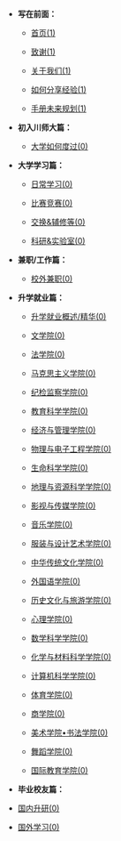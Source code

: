 - **写在前面：**

  - [首页(1)](https://sicnu-application.github.io/wiki-SICNU/#/)

  - [致谢(1)](preface/Acknowledge.md)

  - [关于我们(1)](preface/about_us.md)

  - [如何分享经验(1)](preface/Sharing_experience.md)

  - [手册未来规划(1)](preface/future.md)

- **初入川师大篇：**

  - [大学如何度过(0)](Golden-years/README.md)

- **大学学习篇：**

  - [日常学习(0)](大学学习/日常学习/README.md)

  - [比赛竞赛(0)](大学学习/比赛/README.md)

  - [交换&辅修等(0)](大学学习/其他/README.md)

  - [科研&实验室(0)](大学学习/科研/README.md)

- **兼职/工作篇：**
	- [校外兼职(0)](大学学习/日常学习/README.md)



- **升学就业篇：**

  - [升学就业概述/精华(0)](升学就业/升学就业概述/README.md)

  - [文学院(0)](升学就业/文学院/README.md)
  
  - [法学院(0)](升学就业/法学院/README.md)
  
  - [马克思主义学院(0)](升学就业/马克思主义学院/README.md)
  
  - [纪检监察学院(0)](升学就业/纪检监察学院/README.md)
  
  - [教育科学学院(0)](升学就业/教育科学学院/README.md)
  
  - [经济与管理学院(0)](升学就业/经济与管理学院/README.md)
  
  - [物理与电子工程学院(0)](升学就业/物理与电子工程学院/README.md)
  
  - [生命科学学院(0)](升学就业/生命科学学院/README.md)
  
  - [地理与资源科学学院(0)](升学就业/地理与资源科学学院/README.md)
  
  - [影视与传媒学院(0)](升学就业/影视与传媒学院/README.md)
  
  - [音乐学院(0)](升学就业/音乐学院/README.md)
  
  - [服装与设计艺术学院(0)](升学就业/服装与设计艺术学院/README.md)
  
  - [中华传统文化学院(0)](升学就业/中华传统文化学院/README.md)
  
  - [外国语学院(0)](升学就业/外国语学院/README.md)
  
  - [历史文化与旅游学院(0)](升学就业/历史文化与旅游学院/README.md)
  
  - [心理学院(0)](升学就业/心理学院/README.md)
  
  - [数学科学学院(0)](升学就业/数学科学学院/README.md)
  
  - [化学与材料科学学院(0)](升学就业/化学与材料科学学院/README.md)
  
  - [计算机科学学院(0)](升学就业/计算机科学学院/README.md)
  
  - [体育学院(0)](升学就业/体育学院/README.md)
  
  - [商学院(0)](升学就业/商学院/README.md)
  
  - [美术学院•书法学院(0)](升学就业/美术学院•书法学院/README.md)
  
  - [舞蹈学院(0)](升学就业/舞蹈学院/README.md)
  
  - [国际教育学院(0)](升学就业/国际教育学院/README.md)


- **毕业校友篇：**

- [国内升研(0)](升学就业/国际教育学院/README.md)

- [国外学习(0)](升学就业/国际教育学院/README.md)